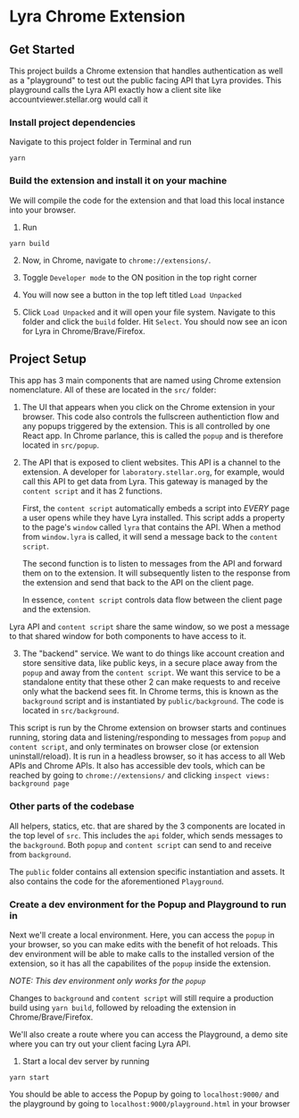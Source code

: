 # Lyra Chrome Extension

## Get Started

This project builds a Chrome extension that handles authentication as well as a
"playground" to test out the public facing API that Lyra provides. This
playground calls the Lyra API exactly how a client site like
accountviewer.stellar.org would call it

### Install project dependencies

Navigate to this project folder in Terminal and run

```
yarn
```

### Build the extension and install it on your machine

We will compile the code for the extension and that load this local instance
into your browser.

1. Run

```
yarn build
```

2. Now, in Chrome, navigate to `chrome://extensions/`.

3. Toggle `Developer mode` to the ON position in the top right corner

4. You will now see a button in the top left titled `Load Unpacked`

5. Click `Load Unpacked` and it will open your file system. Navigate to this
   folder and click the `build` folder. Hit `Select`. You should now see an icon
   for Lyra in Chrome/Brave/Firefox.

## Project Setup

This app has 3 main components that are named using Chrome extension
nomenclature. All of these are located in the `src/` folder:

1. The UI that appears when you click on the Chrome extension in your browser.
   This code also controls the fullscreen authentiction flow and any popups
   triggered by the extension. This is all controlled by one React app. In
   Chrome parlance, this is called the `popup` and is therefore located in
   `src/popup`.

2. The API that is exposed to client websites. This API is a channel to the
   extension. A developer for `laboratory.stellar.org`, for example, would call
   this API to get data from Lyra. This gateway is managed by the
   `content script` and it has 2 functions.

   First, the `content script` automatically embeds a script into _EVERY_ page a
   user opens while they have Lyra installed. This script adds a property to the
   page's `window` called `lyra` that contains the API. When a method from
   `window.lyra` is called, it will send a message back to the `content script`.

   The second function is to listen to messages from the API and forward them on
   to the extension. It will subsequently listen to the response from the
   extension and send that back to the API on the client page.

   In essence, `content script` controls data flow between the client page and
   the extension.

Lyra API and `content script` share the same window, so we post a message to
that shared window for both components to have access to it.

3. The "backend" service. We want to do things like account creation and store
   sensitive data, like public keys, in a secure place away from the `popup` and
   away from the `content script`. We want this service to be a standalone
   entity that these other 2 can make requests to and receive only what the
   backend sees fit. In Chrome terms, this is known as the `background` script
   and is instantiated by `public/background`. The code is located in
   `src/background`.

This script is run by the Chrome extension on browser starts and continues
running, storing data and listening/responding to messages from `popup` and
`content script`, and only terminates on browser close (or extension
uninstall/reload). It is run in a headless browser, so it has access to all Web
APIs and Chrome APIs. It also has accessible dev tools, which can be reached by
going to `chrome://extensions/` and clicking `inspect views: background page`

### Other parts of the codebase

All helpers, statics, etc. that are shared by the 3 components are located in
the top level of `src`. This includes the `api` folder, which sends messages to
the `background`. Both `popup` and `content script` can send to and receive from
`background`.

The `public` folder contains all extension specific instantiation and assets. It
also contains the code for the aforementioned `Playground`.

### Create a dev environment for the Popup and Playground to run in

Next we'll create a local environment. Here, you can access the `popup` in your
browser, so you can make edits with the benefit of hot reloads. This dev
environment will be able to make calls to the installed version of the
extension, so it has all the capabilites of the `popup` inside the extension.

_NOTE: This dev environment only works for the `popup`_

Changes to `background` and `content script` will still require a production
build using `yarn build`, followed by reloading the extension in
Chrome/Brave/Firefox.

We'll also create a route where you can access the Playground, a demo site where
you can try out your client facing Lyra API.

1. Start a local dev server by running

```
yarn start
```

You should be able to access the Popup by going to `localhost:9000/` and the
playground by going to `localhost:9000/playground.html` in your browser
